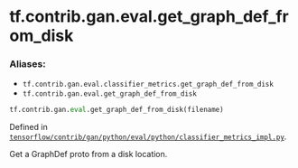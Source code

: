 <div itemscope itemtype="http://developers.google.com/ReferenceObject">
<meta itemprop="name" content="tf.contrib.gan.eval.get_graph_def_from_disk" />
<meta itemprop="path" content="Stable" />
</div>

# tf.contrib.gan.eval.get_graph_def_from_disk

### Aliases:

* `tf.contrib.gan.eval.classifier_metrics.get_graph_def_from_disk`
* `tf.contrib.gan.eval.get_graph_def_from_disk`

``` python
tf.contrib.gan.eval.get_graph_def_from_disk(filename)
```



Defined in [`tensorflow/contrib/gan/python/eval/python/classifier_metrics_impl.py`](/code/stable/tensorflow/contrib/gan/python/eval/python/classifier_metrics_impl.py).

Get a GraphDef proto from a disk location.